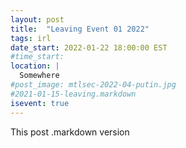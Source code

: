 ```yaml
---
layout: post
title:  "Leaving Event 01 2022"
tags: irl
date_start: 2022-01-22 18:00:00 EST
#time_start:
location: |
  Somewhere
#post_image: mtlsec-2022-04-putin.jpg
#2021-01-15-leaving.markdown
isevent: true
---
```

This post
.markdown version